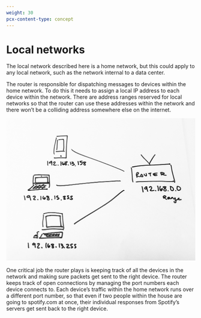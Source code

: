 ```yaml
---
weight: 30
pcx-content-type: concept
---
```


# Local networks

The local network described here is a home network, but this could apply to any local network, such as the network internal to a data center.

The router is responsible for dispatching messages to devices within the home network. To do this it needs to assign a local IP address to each device within the network. There are address ranges reserved for local networks so that the router can use these addresses within the network and there won’t be a colliding address somewhere else on the internet.

![local-network](../static/localnet.jpg)

One critical job the router plays is keeping track of all the devices in the network and making sure packets get sent to the right device. The router keeps track of open connections by managing the port numbers each device connects to. Each device’s traffic within the home network runs over a different port number, so that even if two people within the house are going to spotify.com at once, their individual responses from Spotify’s servers get sent back to the right device.
